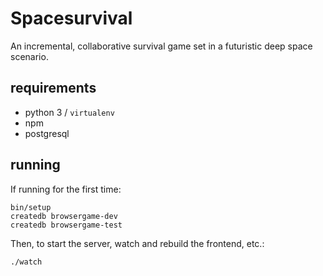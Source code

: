 # Spacesurvival
An incremental, collaborative survival game set in a futuristic deep space scenario.

## requirements
- python 3 / `virtualenv`
- npm
- postgresql

## running
If running for the first time:

    bin/setup
    createdb browsergame-dev
    createdb browsergame-test


Then, to start the server, watch and rebuild the frontend, etc.:

    ./watch
